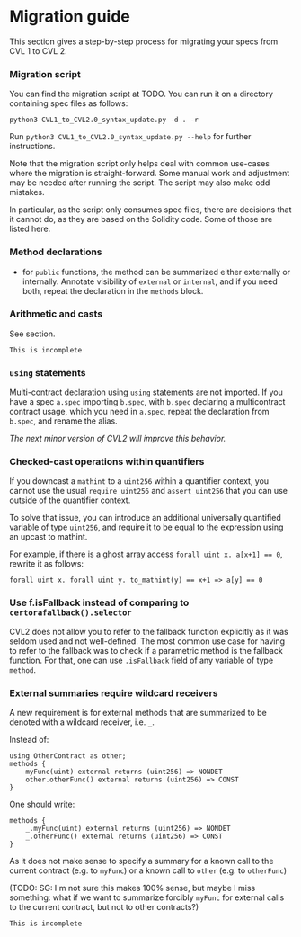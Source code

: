 Migration guide
===============

This section gives a step-by-step process for migrating your specs from CVL 1 to
CVL 2.

### Migration script
You can find the migration script at TODO.
You can run it on a directory containing spec files as follows:
```
python3 CVL1_to_CVL2.0_syntax_update.py -d . -r
```

Run `python3 CVL1_to_CVL2.0_syntax_update.py --help` for further instructions.

Note that the migration script only helps deal with common use-cases where the migration is straight-forward. Some manual work and adjustment may be needed after running the script. The script may also make odd mistakes. 

In particular, as the script only consumes spec files, there are decisions that it cannot do, as they are based on the Solidity code. Some of those are listed here.

### Method declarations

- for `public` functions, the method can be summarized either externally or internally. Annotate visibility of `external` or `internal`, and if you need both, repeat the declaration in the `methods` block.

### Arithmetic and casts

See <changes> section.

```{todo}
This is incomplete
```

### `using` statements

Multi-contract declaration using `using` statements are not imported.
If you have a spec `a.spec` importing `b.spec`, with `b.spec` declaring a multicontract contract usage, which you need in `a.spec`, repeat the declaration from `b.spec`, and rename the alias.

_The next minor version of CVL2 will improve this behavior._


### Checked-cast operations within quantifiers

If you downcast a `mathint` to a `uint256` within a quantifier context, you cannot use the usual `require_uint256` and `assert_uint256` that you can use outside of the quantifier context.

To solve that issue, you can introduce an additional universally quantified variable of type `uint256`, and require it to be equal to the expression using an upcast to mathint.

For example, if there is a ghost array access `forall uint x. a[x+1] == 0`, rewrite it as follows:

```cvl
forall uint x. forall uint y. to_mathint(y) == x+1 => a[y] == 0
```

### Use f.isFallback instead of comparing to `certorafallback().selector`

CVL2 does not allow you to refer to the fallback function explicitly as it was seldom used and not well-defined. The most common use case for having to refer to the fallback was to check if a parametric method is the fallback function.
For that, one can use `.isFallback` field of any variable of type `method`.

### External summaries require wildcard receivers

A new requirement is for external methods that are summarized to be denoted with a wildcard receiver, i.e. `_`.

Instead of:
```cvl
using OtherContract as other;
methods {
    myFunc(uint) external returns (uint256) => NONDET
    other.otherFunc() external returns (uint256) => CONST
}
```

One should write:
```cvl
methods {
    _.myFunc(uint) external returns (uint256) => NONDET
    _.otherFunc() external returns (uint256) => CONST
}
```

As it does not make sense to specify a summary for a known call to the current contract (e.g. to `myFunc`) or a known call to `other` (e.g. to `otherFunc`)

(TODO: SG: I'm not sure this makes 100% sense, but maybe I miss something: what if we want to summarize forcibly `myFunc` for external calls to the current contract, but not to other contracts?)

```{todo}
This is incomplete
```

